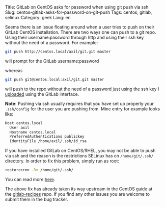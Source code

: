 Title: GitLab on CentOS asks for password when using git push via ssh
Slug: centos-gitlab-asks-for-password-on-git-push
Tags: centos, gitlab, selinux
Category: geek
Lang: en

Seems there is an issue floating around when a user tries to push on their
GitLab CentOS installation. There are two ways one can push to a git repo.
Using their username:password through http and using their ssh key without
the need of a password. For example:

```bash
git push http://centos.local/axil/git.git master
```

will prompt for the GitLab username:password

whereas

```bash
git push git@centos.local:axil/git.git master
```

will push to the repo without the need of a password just using the ssh key
I [uploaded][ssh-key-upload] using the GitLab interface.

**Note:** Pushing via ssh usually requires that you have set up properly
your `.ssh/config` for the user you are pushing from. Mine entry for example
looks like:

```bash
Host centos.local
  User axil
  Hostname centos.local
  PreferredAuthentications publickey
  IdentityFile /home/axil/.ssh/id_rsa
```

If you have installed GitLab on CentOS/RHEL, you may not be able to push via ssh
and the reason is the restrictions SELinux has on `/home/git/.ssh/` directory.
In order to fix this problem, simply run as root:

```bash
restorecron -Rv /home/git/.ssh/
```

You can read more [here][centos-ssh].

The above fix has already taken its way upstream in the CentOS guide at the [gitlab-recipes][] repo.
If you find any other issues you are welcome to submit them in the bug tracker.

[gitlab-recipes]: https://gitlab.com/axil/gitlab-recipes/commit/ab3dd4b427b4b6e531eda5de0775ea1b56f577bb "Ensure the correct SELinux contexts are set on .ssh/"
[centos-ssh]: http://wiki.centos.org/HowTos/Network/SecuringSSH "Securing OpenSSH on CentOS"
[ssh-key-upload]: https://www.youtube.com/watch?v=54mxyLo3Mqk "Create and Add your SSH key to GitLab "
